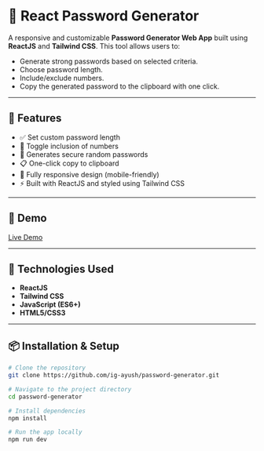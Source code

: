 # 🔐 React Password Generator

A responsive and customizable **Password Generator Web App** built using **ReactJS** and **Tailwind CSS**. This tool allows users to:

- Generate strong passwords based on selected criteria.
- Choose password length.
- Include/exclude numbers.
- Copy the generated password to the clipboard with one click.

---

## 🌟 Features

- ✅ Set custom password length
- 🔢 Toggle inclusion of numbers
- 🔡 Generates secure random passwords
- 📋 One-click copy to clipboard
- 📱 Fully responsive design (mobile-friendly)
- ⚡ Built with ReactJS and styled using Tailwind CSS

---

## 📸 Demo

[Live Demo](https://yourusername.github.io/your-repo-name)

---

## 🚀 Technologies Used

- **ReactJS**
- **Tailwind CSS**
- **JavaScript (ES6+)**
- **HTML5/CSS3**

---

## 📦 Installation & Setup

```bash
# Clone the repository
git clone https://github.com/ig-ayush/password-generator.git

# Navigate to the project directory
cd password-generator

# Install dependencies
npm install

# Run the app locally
npm run dev 
